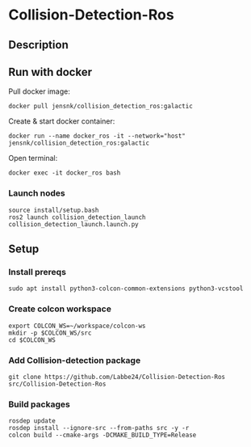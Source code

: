 # Collision-Detection-Ros

## Description

## Run with docker

Pull docker image:
```
docker pull jensnk/collision_detection_ros:galactic
```

Create & start docker container:
```
docker run --name docker_ros -it --network="host" jensnk/collision_detection_ros:galactic
```

Open terminal:
```
docker exec -it docker_ros bash
```

### Launch nodes
```
source install/setup.bash
ros2 launch collision_detection_launch collision_detection_launch.launch.py
```
## Setup
### Install prereqs
```
sudo apt install python3-colcon-common-extensions python3-vcstool
```
### Create colcon workspace
```
export COLCON_WS=~/workspace/colcon-ws
mkdir -p $COLCON_WS/src
cd $COLCON_WS
```

### Add Collision-detection package
```
git clone https://github.com/Labbe24/Collision-Detection-Ros src/Collision-Detection-Ros
```

### Build packages

```
rosdep update
rosdep install --ignore-src --from-paths src -y -r
colcon build --cmake-args -DCMAKE_BUILD_TYPE=Release
```
